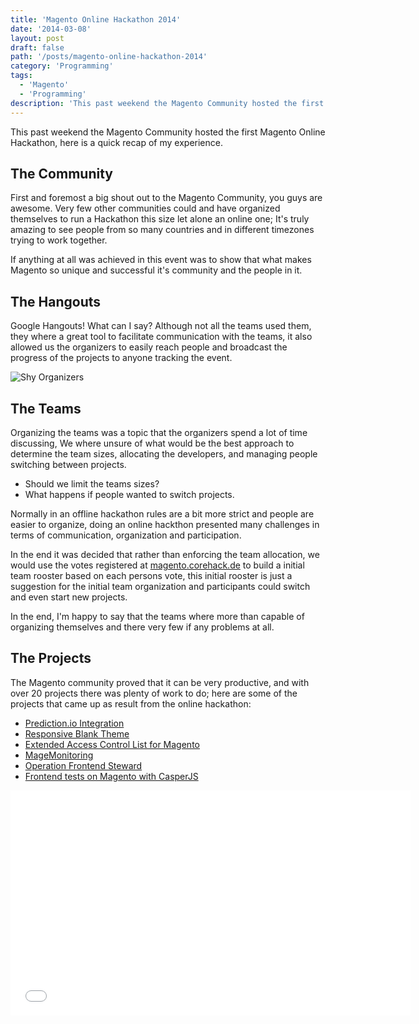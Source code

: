 ```yaml
---
title: 'Magento Online Hackathon 2014'
date: '2014-03-08'
layout: post
draft: false
path: '/posts/magento-online-hackathon-2014'
category: 'Programming'
tags:
  - 'Magento'
  - 'Programming'
description: 'This past weekend the Magento Community hosted the first Magento Online Hackathon, here is a quick recap of my experience.'
---
```


This past weekend the Magento Community hosted the first Magento Online Hackathon, here is a quick recap of my experience.

## The Community

First and foremost a big shout out to the Magento Community, you guys are awesome. Very few other communities could and have organized themselves to run a Hackathon this size let alone an online one; It's truly amazing to see people from so many countries and in different timezones trying to work together.

If anything at all was achieved in this event was to show that what makes Magento so unique and successful it's community and the people in it.

## The Hangouts

Google Hangouts! What can I say? Although not all the teams used them, they where a great tool to facilitate communication with the teams, it also allowed us the organizers to easily reach people and broadcast the progress of the projects to anyone tracking the event.

<!-- Insert Vinai's picture covering his eyes -->

![Shy Organizers](https://pbs.twimg.com/media/BfQCyAaCAAA8fF7.jpg)

## The Teams

Organizing the teams was a topic that the organizers spend a lot of time discussing, We where unsure of what would be the best approach to determine the team sizes, allocating the developers, and managing people switching between projects.

- Should we limit the teams sizes?
- What happens if people wanted to switch projects.

Normally in an offline hackathon rules are a bit more strict and people are easier to organize, doing an online hackthon presented many challenges in terms of communication, organization and participation.

In the end it was decided that rather than enforcing the team allocation, we would use the votes registered at [magento.corehack.de](magento.corehack.de) to build a initial team rooster based on each persons vote, this initial rooster is just a suggestion for the initial team organization and participants could switch and even start new projects.

In the end, I'm happy to say that the teams where more than capable of organizing themselves and there very few if any problems at all.

## The Projects

The Magento community proved that it can be very productive, and with over 20 projects there was plenty of work to do; here are some of the projects that came up as result from the online hackathon:

- [Prediction.io Integration](https://github.com/magento-hackathon/Implement-Module-for-prediction.io)
- [Responsive Blank Theme](https://github.com/tim-bezhashvyly/rank)
- [Extended Access Control List for Magento](https://github.com/magento-hackathon/Loewenstark_Acl)
- [MageMonitoring](https://github.com/magento-hackathon/Hackathon_MageMonitoring)
- [Operation Frontend Steward](https://github.com/magento-hackathon/operation-frontend-steward)
- [Frontend tests on Magento with CasperJS](https://github.com/magento-hackathon/hackathon-casperjs)

<!-- Add list of the projects and progress, with commit history too -->

<iframe width="640" height="360" src="//www.youtube.com/embed/o7Vgc8RgzLw?feature=player_embedded" frameborder="0" allowfullscreen></iframe>
